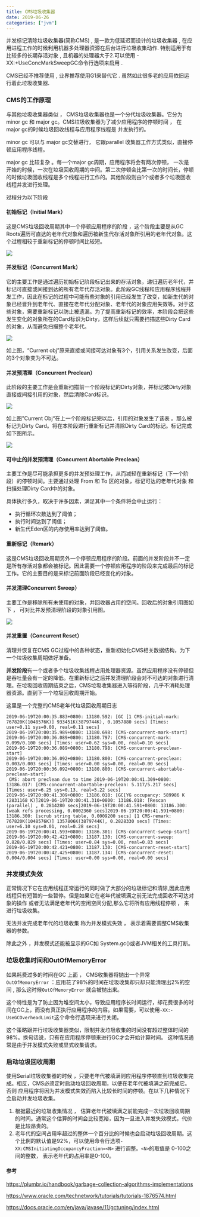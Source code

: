```yaml
---
title: CMS垃圾收集器
date: 2019-06-26
categories: ["jvm"]
---
```


 并发标记清除垃圾收集器(简称CMS) , 是一款为低延迟而设计的垃圾收集器 , 在应用进程工作的时候利用机器多处理器资源在后台进行垃圾收集动作. 特别适用于有比较多的长期存活对象 , 且机器的处理器大于2.可以使用 -XX:+UseConcMarkSweepGC命令行选项来启用 .

CMS已经不推荐使用 , 业界推荐使用G1来替代它 . 虽然如此很多老的应用依旧运行着此垃圾收集器.

<!--more-->

### CMS的工作原理

与其他垃圾收集器类似 ， CMS垃圾收集器也是一个分代垃圾收集器。它分为 minor gc 和 major gc。CMS垃圾收集器为了减少应用程序的停顿时间 ， 在major gc的时候垃圾回收线程与应用程序线程是 并发执行的。

minor  gc 可以与 major gc交替进行， 它跟parallel 收集器工作方式类似，直接停顿应用程序线程。

major gc 比较复杂 。每一个major gc周期，应用程序将会有两次停顿， 一次是开始的时候，一次在垃圾回收周期的中间。第二次停顿会比第一次的时间长，停顿的时候垃圾回收线程是多个线程进行工作的。其他阶段则由1个或者多个垃圾回收线程并发进行处理。

过程分为以下阶段

#### 初始标记（Initial Mark）

这是CMS垃圾回收周期其中一个停顿应用程序的阶段 ，这个阶段主要是从GC Roots遍历可直达的老年代对象和遍历被新生代存活对象所引用的老年代对象。这个过程相较于重新标记的停顿时间比较短。

![](initial_mark.png)



#### 并发标记（Concurrent Mark）

它的主要工作是通过遍历初始标记阶段标记出来的存活对象，递归遍历老年代，并标记可直接或间接到达的所有老年代存活对象。此阶段GC线程和应用程序线程并发工作，因此在标记的过程中可能有些对象的引用已经发生了改变，如新生代的对象已经晋升到老年代、直接在老年代分配对象、老年代的对象应用失效等。对于这些对象，需要重新标记以防止被遗漏。为了提高重新标记的效率，本阶段会把这些发生变化的对象所在的Card标识为Dirty，这样后续就只需要扫描这些Dirty Card的对象，从而避免扫描整个老年代。

![](concurrent_mark.png)

如上图，“Current obj”原来直接或间接可达对象有3个，引用关系发生改变，后面的3个对象变为不可达。

#### 并发预清理（Concurrent Preclean）

此阶段的主要工作是会重新扫描前一个阶段标记的Dirty对象，并标记被Dirty对象直接或间接引用的对象，然后清除Card标识。

![](preclean_dirty_card.png)

如上图”Current Obj“在上一个阶段标记完以后，引用的对象发生了该表 。那么被标记为Dirty Card。将在本阶段进行重新标记并清除Dirty Card的标记。标记完成如下图所示。

![](preclean_card.png)

#### 可中止的并发预清理（Concurrent Abortable Preclean）

主要工作是尽可能承担更多的并发预处理工作，从而减轻在重新标记（下一个阶段）的停顿时间。主要通过处理 From 和 To 区的对象，标记可达的老年代对象 和 扫描处理Dirty Card中的对象。

具体执行多久，取决于许多因素，满足其中一个条件将会中止运行：

- 执行循环次数达到了阈值；
- 执行时间达到了阈值；
- 新生代Eden区的内存使用率达到了阈值。

#### 重新标记（Remark）

这是CMS垃圾回收周期另外一个停顿应用程序的阶段。前面的并发阶段并不一定是所有存活对象都会被标记。因此需要一个停顿应用程序的阶段来完成最后的标记工作。它的主要目的是来标记前面阶段已经变化的对象。

####  并发清理Concurrent Sweep）

主要工作是移除所有未使用的对象，并回收器占用的空间。回收后的对象引用图如下 ， 可对比并发预清理阶段的对象引用图。

![](concurrent_sweep.png)

#### 并发重置（Concurrent Reset）

清理并恢复在CMS GC过程中的各种状态，重新初始化CMS相关数据结构，为下一个垃圾收集周期做好准备。



**并发阶段**有一个或者多个垃圾收集线程占用处理器资源。虽然应用程序没有停顿但是吞吐量会有一定的降低。在重新标记之后并发清理阶段会对不可达的对象进行清理。在垃圾回收周期结束之后，CMS垃圾收集器进入等待阶段，几乎不消耗处理器资源。直到下一个垃圾回收周期开始。



这里是一个完整的CMS老年代垃圾回收周期日志

```
2019-06-19T20:00:35.883+0800: 13180.592: [GC [1 CMS-initial-mark: 767820K(1048576K)] 933451K(3879744K), 0.1057880 secs] [Times: user=0.11 sys=0.00, real=0.11 secs]
2019-06-19T20:00:35.989+0800: 13180.698: [CMS-concurrent-mark-start]
2019-06-19T20:00:36.089+0800: 13180.797: [CMS-concurrent-mark: 0.099/0.100 secs] [Times: user=0.62 sys=0.00, real=0.10 secs]
2019-06-19T20:00:36.089+0800: 13180.798: [CMS-concurrent-preclean-start]
2019-06-19T20:00:36.092+0800: 13180.800: [CMS-concurrent-preclean: 0.003/0.003 secs] [Times: user=0.00 sys=0.00, real=0.00 secs]
2019-06-19T20:00:36.092+0800: 13180.800: [CMS-concurrent-abortable-preclean-start]
 CMS: abort preclean due to time 2019-06-19T20:00:41.309+0800: 13186.017: [CMS-concurrent-abortable-preclean: 5.117/5.217 secs] [Times: user=6.25 sys=0.13, real=5.22 secs]
2019-06-19T20:00:41.309+0800: 13186.018: [GC[YG occupancy: 589986 K (2831168 K)]2019-06-19T20:00:41.310+0800: 13186.018: [Rescan (parallel) , 0.2814280 secs]2019-06-19T20:00:41.591+0800: 13186.300: [weak refs processing, 0.0002360 secs]2019-06-19T20:00:41.591+0800: 13186.300: [scrub string table, 0.0009200 secs] [1 CMS-remark: 767820K(1048576K)] 1357806K(3879744K), 0.2828330 secs] [Times: user=6.10 sys=0.01, real=0.28 secs]
2019-06-19T20:00:41.593+0800: 13186.301: [CMS-concurrent-sweep-start]
2019-06-19T20:00:42.421+0800: 13187.130: [CMS-concurrent-sweep: 0.828/0.829 secs] [Times: user=0.84 sys=0.00, real=0.83 secs]
2019-06-19T20:00:42.421+0800: 13187.130: [CMS-concurrent-reset-start]
2019-06-19T20:00:42.425+0800: 13187.134: [CMS-concurrent-reset: 0.004/0.004 secs] [Times: user=0.00 sys=0.00, real=0.00 secs]
```

### 并发模式失效

正常情况下它在应用线程正常运行的同时做了大部分的垃圾标记和清除,因此应用线程只有短暂的一些暂停。但是如果它在老年代被填满之前无法完成回收不可达对象的操作 或者无法满足老年代的空闲空间分配,那么它将所有应用线程停顿 ， 来进行垃圾收集。

无法并发完成老年代的垃圾收集 称为并发模式失效 ， 表示着需要调整CMS收集器的参数。

除此之外 ，并发模式还能被显示的GC如 System.gc()或者JVM相关的工具打断。

### 垃圾收集时间和OutOfMemoryError

如果耗费过多的时间在GC 上面 ， CMS收集器将抛出一个异常 `OutOfMemoryError` ：应用花了98%的时间在垃圾收集却只却只能清理出2%的空间 , 那么这时候`OutOfMemoryError` 就会被抛出来。

这个特性是为了防止因为堆空间太小，导致应用程序长时间运行，却花费很多的时间在GC上，而没有真正执行应用程序的内容。如果需要，可以使用`-XX:-UseGCOverheadLimit`这个命令行选项来进行关闭。

这个策略跟并行垃圾收集器类似，限制并发垃圾收集的时间没有超过整体时间的98%。换句话说，只有在应用程序停顿来进行GC才会开始计算时间。 这种情况通常是由于并发模式失败或显式收集请求。

### 启动垃圾回收周期

使用Serial垃圾收集器的时候 ，只要老年代被填满则应用程序停顿直到垃圾收集完成。相反，CMS必须定时启动垃圾回收周期，以便在老年代被填满之前完成它。否则 应用程序将因为并发模式失效而陷入比较长时间的停顿。在以下几种情况下会启动并发垃圾收集。

1. 根据最近的垃圾收集情况 ， 估算老年代被填满之前能完成一次垃圾回收周期的时间。通常这个估算的时间会比较宽裕，因为一旦进入并发失效模式，代价是比较昂贵的。
2. 老年代的空间占用率超过的整体一个百分比的时候也会启动垃圾回收周期。这个比例的默认值是92%，可以使用命令行选项`-XX:CMSInitiatingOccupancyFraction=<N>` 进行调整。`<N>`的取值是 0-100之间的整数， 表示老年代的占用率是0-100。



#### 参考

https://plumbr.io/handbook/garbage-collection-algorithms-implementations

https://www.oracle.com/technetwork/tutorials/tutorials-1876574.html

https://docs.oracle.com/en/java/javase/11/gctuning/index.html
